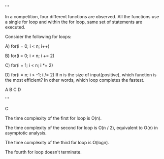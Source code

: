 '''

In a competition, four different functions are observed. All the functions use a single for loop and within the for loop, same set of statements are executed.

Consider the following for loops:

A) for(i = 0; i \< n; i++)

B) for(i = 0; i \< n; i += 2)

C) for(i = 1; i \< n; i \*= 2)

D) for(i = n; i > -1; i /= 2)
If n is the size of input(positive), which function is the most efficient? In other words, which loop completes the fastest.

A
B
C
D

'''

C

The time complexity of the first for loop is O(n).

The time complexity of the second for loop is O(n / 2), equivalent to O(n) in asymptotic analysis.

The time complexity of the third for loop is O(logn).

The fourth for loop doesn't terminate.
